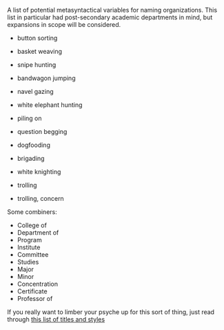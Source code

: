 
A list of potential metasyntactical variables for naming organizations. This
list in particular had post-secondary academic departments in mind, but
expansions in scope will be considered.



* button sorting
* basket weaving
* snipe hunting
* bandwagon jumping
* navel gazing

* white elephant hunting
* piling on
* question begging
* dogfooding

* brigading
* white knighting
* trolling
* trolling, concern

Some combiners:

* College of
* Department of
* Program
* Institute
* Committee
* Studies
* Major
* Minor
* Concentration
* Certificate
* Professor of


If you really want to limber your psyche up for this sort of thing, just read through [this list of titles and styles](https://web.tproa.net/)

